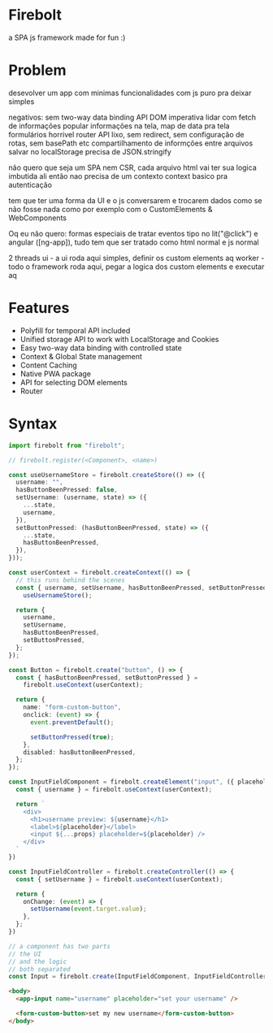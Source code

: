 # Firebolt

a SPA js framework made for fun :)

# Problem

desevolver um app com minimas funcionalidades com js puro pra deixar simples

negativos:
sem two-way data binding
API DOM imperativa
lidar com fetch de informações
popular informações na tela, map de data pra tela
formulários horrivel
router API lixo, sem redirect, sem configuração de rotas, sem basePath etc
compartilhamento de informções entre arquivos
salvar no localStorage precisa de JSON.stringify

não quero que seja um SPA nem CSR, cada arquivo html vai ter sua logica imbutida ali
então nao precisa de um contexto
context basico pra autenticação

tem que ter uma forma da UI e o js conversarem e trocarem dados como se não fosse nada
como por exemplo com o CustomElements & WebComponents

Oq eu não quero:
formas especiais de tratar eventos tipo no lit("@click") e angular ([ng-app]), tudo tem que ser tratado como html normal e js normal

2 threads
ui - a ui roda aqui simples, definir os custom elements aq
worker - todo o framework roda aqui, pegar a logica dos custom elements e executar aq

# Features

- Polyfill for temporal API included
- Unified storage API to work with LocalStorage and Cookies
- Easy two-way data binding with controlled state
- Context & Global State management
- Content Caching
- Native PWA package
- API for selecting DOM elements
- Router

# Syntax

```ts
import firebolt from "firebolt";

// firebolt.register(<Component>, <name>)

const useUsernameStore = firebolt.createStore(() => ({
  username: "",
  hasButtonBeenPressed: false,
  setUsername: (username, state) => ({
    ...state,
    username,
  }),
  setButtonPressed: (hasButtonBeenPressed, state) => ({
    ...state,
    hasButtonBeenPressed,
  }),
}));

const userContext = firebolt.createContext(() => {
  // this runs behind the scenes
  const { username, setUsername, hasButtonBeenPressed, setButtonPressed } =
    useUsernameStore();

  return {
    username,
    setUsername,
    hasButtonBeenPressed,
    setButtonPressed,
  };
});

const Button = firebolt.create("button", () => {
  const { hasButtonBeenPressed, setButtonPressed } =
    firebolt.useContext(userContext);

  return {
    name: "form-custom-button",
    onclick: (event) => {
      event.preventDefault();

      setButtonPressed(true);
    },
    disabled: hasButtonBeenPressed,
  };
});

const InputFieldComponent = firebolt.createElement("input", ({ placeholder, ...props }) => {
  const { username } = firebolt.useContext(userContext);

  return `
    <div>
      <h1>username preview: ${username}</h1>
      <label>${placeholder}</label>
      <input ${...props} placeholder=${placeholder} />
    </div>
  `
})

const InputFieldController = firebolt.createController(() => {
  const { setUsername } = firebolt.useContext(userContext);

  return {
    onChange: (event) => {
      setUsername(event.target.value);
    },
  };
})

// a component has two parts
// the UI
// and the logic
// both separated
const Input = firebolt.create(InputFieldComponent, InputFieldController);
```

```html
<body>
  <app-input name="username" placeholder="set your username" />

  <form-custom-button>set my new username</form-custom-button>
</body>
```
